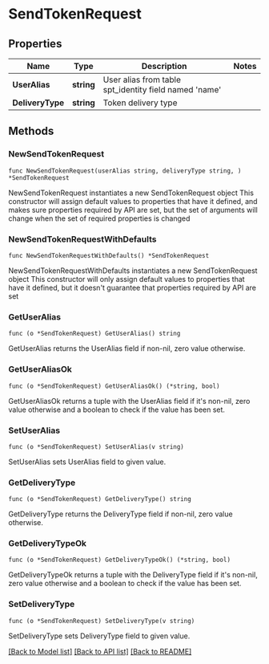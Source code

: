 # SendTokenRequest

## Properties

Name | Type | Description | Notes
------------ | ------------- | ------------- | -------------
**UserAlias** | **string** | User alias from table spt_identity field named &#39;name&#39; | 
**DeliveryType** | **string** | Token delivery type | 

## Methods

### NewSendTokenRequest

`func NewSendTokenRequest(userAlias string, deliveryType string, ) *SendTokenRequest`

NewSendTokenRequest instantiates a new SendTokenRequest object
This constructor will assign default values to properties that have it defined,
and makes sure properties required by API are set, but the set of arguments
will change when the set of required properties is changed

### NewSendTokenRequestWithDefaults

`func NewSendTokenRequestWithDefaults() *SendTokenRequest`

NewSendTokenRequestWithDefaults instantiates a new SendTokenRequest object
This constructor will only assign default values to properties that have it defined,
but it doesn't guarantee that properties required by API are set

### GetUserAlias

`func (o *SendTokenRequest) GetUserAlias() string`

GetUserAlias returns the UserAlias field if non-nil, zero value otherwise.

### GetUserAliasOk

`func (o *SendTokenRequest) GetUserAliasOk() (*string, bool)`

GetUserAliasOk returns a tuple with the UserAlias field if it's non-nil, zero value otherwise
and a boolean to check if the value has been set.

### SetUserAlias

`func (o *SendTokenRequest) SetUserAlias(v string)`

SetUserAlias sets UserAlias field to given value.


### GetDeliveryType

`func (o *SendTokenRequest) GetDeliveryType() string`

GetDeliveryType returns the DeliveryType field if non-nil, zero value otherwise.

### GetDeliveryTypeOk

`func (o *SendTokenRequest) GetDeliveryTypeOk() (*string, bool)`

GetDeliveryTypeOk returns a tuple with the DeliveryType field if it's non-nil, zero value otherwise
and a boolean to check if the value has been set.

### SetDeliveryType

`func (o *SendTokenRequest) SetDeliveryType(v string)`

SetDeliveryType sets DeliveryType field to given value.



[[Back to Model list]](../README.md#documentation-for-models) [[Back to API list]](../README.md#documentation-for-api-endpoints) [[Back to README]](../README.md)


